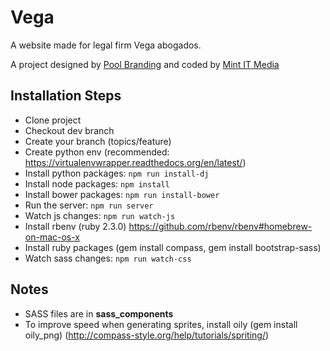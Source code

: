 Vega
==============
A website made for legal firm Vega abogados.

A project designed by [Pool Branding](http://somospool.com/) and coded by [Mint IT Media](http://mintitmedia.com/)


Installation Steps
------

* Clone project
* Checkout dev branch
* Create your branch (topics/feature)
* Create python env (recommended: https://virtualenvwrapper.readthedocs.org/en/latest/)
* Install python packages: `npm run install-dj`
* Install node packages: `npm install`
* Install bower packages: `npm run install-bower`
* Run the server: `npm run server`
* Watch js changes: `npm run watch-js`
* Install rbenv (ruby 2.3.0) https://github.com/rbenv/rbenv#homebrew-on-mac-os-x
* Install ruby packages (gem install compass, gem install bootstrap-sass)
* Watch sass changes: `npm run watch-css`

Notes
------

* SASS files are in **sass_components**
* To improve speed when generating sprites, install oily (gem install oily_png) (http://compass-style.org/help/tutorials/spriting/)
